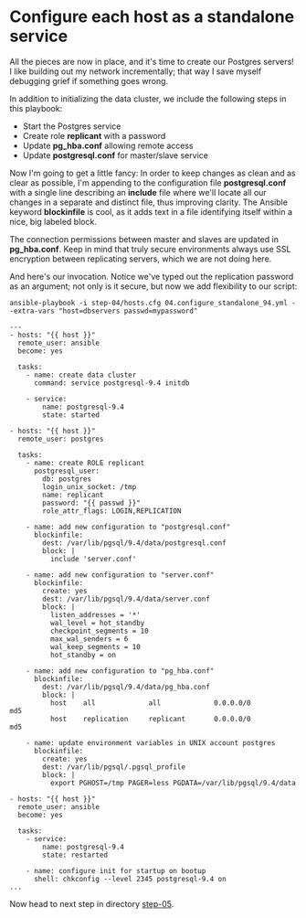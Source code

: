 Configure each host as a standalone service
================

All the pieces are now in place, and it's time to create our Postgres servers! I like building out my network incrementally; that way I save myself debugging grief if something goes wrong.

In addition to initializing the data cluster, we include the following steps in this playbook:
* Start the Postgres service
* Create role **replicant** with a password
* Update **pg\_hba.conf** allowing remote access
* Update **postgresql.conf** for master/slave service

Now I'm going to get a little fancy: In order to keep changes as clean and as clear as possible, I'm appending to the configuration file **postgresql.conf** with a single line describing an **include** file where we'll locate all our changes in a separate and distinct file, thus improving clarity. The Ansible keyword **blockinfile** is cool, as it adds text in a file identifying itself within a nice, big labeled block.

The connection permissions between master and slaves are updated in **pg\_hba.conf**. Keep in mind that truly secure environments always use SSL encryption between replicating servers, which we are not doing here.

And here's our invocation. Notice we've typed out the replication password as an argument; not only is it secure, but now we add flexibility to our script:

	ansible-playbook -i step-04/hosts.cfg 04.configure_standalone_94.yml --extra-vars "host=dbservers passwd=mypassword"

``` ansible
---
- hosts: "{{ host }}"
  remote_user: ansible
  become: yes
 
  tasks:
    - name: create data cluster
      command: service postgresql-9.4 initdb
 
    - service:
        name: postgresql-9.4
        state: started
 
- hosts: "{{ host }}"
  remote_user: postgres
 
  tasks:
    - name: create ROLE replicant
      postgresql_user:
        db: postgres
        login_unix_socket: /tmp
        name: replicant
        password: "{{ passwd }}"
        role_attr_flags: LOGIN,REPLICATION
 
    - name: add new configuration to "postgresql.conf"
      blockinfile:
        dest: /var/lib/pgsql/9.4/data/postgresql.conf
        block: |
          include 'server.conf'
 
    - name: add new configuration to "server.conf"
      blockinfile:
        create: yes
        dest: /var/lib/pgsql/9.4/data/server.conf
        block: |
          listen_addresses = '*'
          wal_level = hot_standby
          checkpoint_segments = 10
          max_wal_senders = 6
          wal_keep_segments = 10
          hot_standby = on
 
    - name: add new configuration to "pg_hba.conf"
      blockinfile:
        dest: /var/lib/pgsql/9.4/data/pg_hba.conf
        block: |
          host    all             all             0.0.0.0/0                md5
          host    replication     replicant       0.0.0.0/0                md5
 
    - name: update environment variables in UNIX account postgres
      blockinfile:
        create: yes
        dest: /var/lib/pgsql/.pgsql_profile
        block: |
          export PGHOST=/tmp PAGER=less PGDATA=/var/lib/pgsql/9.4/data
 
- hosts: "{{ host }}"
  remote_user: ansible
  become: yes
 
  tasks:
    - service:
        name: postgresql-9.4
        state: restarted
 
    - name: configure init for startup on bootup
      shell: chkconfig --level 2345 postgresql-9.4 on
...
```

Now head to next step in directory [step-05](https://github.com/4orbit/ansible-PG-tuto/tree/master/step-05).
